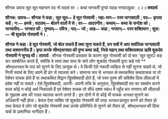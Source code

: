  

शौनक उवाच सूत सूत महाभाग वद नो वदतां वर । कथां भागवतीं पुण्यां यदाह भगवाञ्छुक: ॥ २॥ **शब्दार्थ** 

**शौनक: उवाच—** **शौनक ने कहा** **; सूत सूत—** **हे सूत गोस्वामी** **; महा-भाग—** **परम भाग्यशाली** **; वद—** **कृपया कहें** **; न:—** **हमसे** **; वदताम्—** **बोलने वालों में से** **; वर—** **आदरणीय** **; कथाम्—** **कथा के सन्देश को** **; भागवतीम्—** **भागवत की** **;** **पुण्याम्—** **पवित्र** **; यत्—** **जो** **; आह—** **कहा** **; भगवान्—** **परम शक्तिमान** **; शुक:—** **श्री शुकदेव गोस्वामी ने।** **.** 

**शौनक ने कहा : हे सूत गोस्वामी, जो बोल सकते हैं तथा सुना सकते हैं, उन सबों में** **आप सर्वाधिक भाग्यशाली तथा सश्माननीय हैं। कृपा करके श्रीमद्भागवत की पुण्य कथा** **कहें, जिसे महान् तथा शक्तिसश्पन्न ऋषि शुकदेव गोस्वामी ने सुनाइ थी।** **तात्पर्य** : शौनक गोस्वामी प्रसन्नता के कारण सूत गोस्वामी को दो बार 'सूत सूतÓ कह कर सश्बोधित करते हैं, क्योंकि वे स्वयं तथा सभा के सारे लोग शुकदेव गोस्वामी द्वारा कहे गये ** *श्रीमद्भागवत* के पाठ को सुनने के लिए उत्सुक थे। वे किसी ऐसे नकली व्यकि्त से नहीं सुनना चाहते थे, जो निजी स्वार्थ के लिए अपने ही ढंग से व्यालया करे। सामान्य रूप से *भागवत के* तथाकथित कथावाचक या तो पेशेवर वाचक होते हैं या तथाकथित विद्वान निॢवशेषवादी होते हैं, जो परम पुरुष की सविशेष दिव्य लीलाओं में प्रवेश नहीं पा सकते। ऐसे निॢवशेषवादी, अपनी- अपनी रुचि के अनुसार, निॢवशेषवादी मत का समर्थन करने वाला कोई न कोई अर्थ निकालते हैं एवं पेशेवर वाचक तो सीधे दशम स्कंध में पहुँच कर भगवान् की लीलाओं के गुह्यतम अंश की गलत व्यालया करने लगते हैं। इन दोनों में से कोई भी वाचक *भागवत* सुनाने का अधिकारी नहीं होता। केवल ऐसा व्यक्ति जो शुकदेव गोस्वामी की तरह *भागवत* प्रस्तुत करने को तैयार हो तथा केवल वे लोग जो शुकदेव गोस्वामी तथा उनके प्रतिनिधि से सुनने को तैयार हों, *श्रीमद्भागवत* की दिव्य चर्चा के प्रामाणिक भागीदार हैं। 